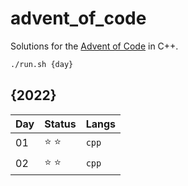 # advent_of_code

Solutions for the [Advent of Code](https://adventofcode.com/) in C++.

```bash
./run.sh {day}
```

## {2022}
| Day | Status | Langs
| ----------- | ----------- | -----------
| 01 |⭐️ ⭐️| `cpp`
| 02 |⭐️ ⭐️| `cpp`
